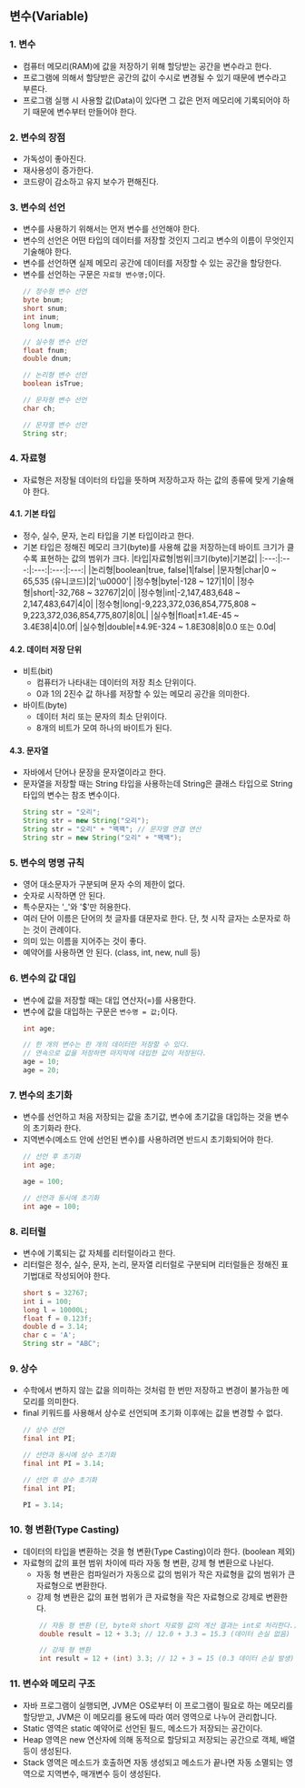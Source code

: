 ## 변수(Variable)

### 1. 변수
* 컴퓨터 메모리(RAM)에 값을 저장하기 위해 할당받는 공간을 변수라고 한다.
* 프로그램에 의해서 할당받은 공간의 값이 수시로 변경될 수 있기 때문에 변수라고 부른다.
* 프로그램 실행 시 사용할 값(Data)이 있다면 그 값은 먼저 메모리에 기록되어야 하기 때문에 변수부터 만들어야 한다.
### 2. 변수의 장점
* 가독성이 좋아진다.
* 재사용성이 증가한다.
* 코드량이 감소하고 유지 보수가 편해진다.
### 3. 변수의 선언
* 변수를 사용하기 위해서는 먼저 변수를 선언해야 한다.
* 변수의 선언은 어떤 타입의 데이터를 저장할 것인지 그리고 변수의 이름이 무엇인지 기술해야 한다.
* 변수를 선언하면 실제 메모리 공간에 데이터를 저장할 수 있는 공간을 할당한다.
* 변수를 선언하는 구문은 `자료형 변수명;`이다.
    ``` java
    // 정수형 변수 선언
    byte bnum;
    short snum;
    int inum;
    long lnum;

    // 실수형 변수 선언
    float fnum;
    double dnum;

    // 논리형 변수 선언
    boolean isTrue;

    // 문자형 변수 선언
    char ch;

    // 문자열 변수 선언
    String str;
    ```
### 4. 자료형
* 자료형은 저장될 데이터의 타입을 뜻하며 저장하고자 하는 값의 종류에 맞게 기술해야 한다.
#### 4.1. 기본 타입
* 정수, 실수, 문자, 논리 타입을 기본 타입이라고 한다.
* 기본 타입은 정해진 메모리 크기(byte)를 사용해 값을 저장하는데 바이트 크기가 클수록 표현하는 값의 범위가 크다.
    |타입|자료형|범위|크기(byte)|기본값|
    |:---:|:---:|:---:|:---:|:---:|
    |논리형|boolean|true, false|1|false|
    |문자형|char|0 ~ 65,535 (유니코드)|2|'\u0000'|
    |정수형|byte|-128 ~ 127|1|0|
    |정수형|short|-32,768 ~ 32767|2|0|
    |정수형|int|-2,147,483,648 ~ 2,147,483,647|4|0|
    |정수형|long|-9,223,372,036,854,775,808 ~ 9,223,372,036,854,775,807|8|0L|
    |실수형|float|±1.4E-45 ~ 3.4E38|4|0.0f|
    |실수형|double|±4.9E-324 ~ 1.8E308|8|0.0 또는 0.0d|
#### 4.2. 데이터 저장 단위
* 비트(bit)
  * 컴퓨터가 나타내는 데이터의 저장 최소 단위이다.
  * 0과 1의 2진수 값 하나를 저장할 수 있는 메모리 공간을 의미한다.
* 바이트(byte)
  * 데이터 처리 또는 문자의 최소 단위이다.
  * 8개의 비트가 모여 하나의 바이트가 된다.
#### 4.3. 문자열
* 자바에서 단어나 문장을 문자열이라고 한다.
* 문자열을 저장할 때는 String 타입을 사용하는데 String은 클래스 타입으로 String 타입의 변수는 참조 변수이다.
    ``` java
    String str = "오리";
    String str = new String("오리");
    String str = "오리" + "꽥꽥"; // 문자열 연결 연산
    String str = new String("오리" + "꽥꽥");
    ```
### 5. 변수의 명명 규칙
* 영어 대소문자가 구분되며 문자 수의 제한이 없다.
* 숫자로 시작하면 안 된다.
* 특수문자는 '_'와 '$'만 허용한다.
* 여러 단어 이름은 단어의 첫 글자를 대문자로 한다. 단, 첫 시작 글자는 소문자로 하는 것이 관례이다.
* 의미 있는 이름을 지어주는 것이 좋다.
* 예약어를 사용하면 안 된다. (class, int, new, null 등)
### 6. 변수의 값 대입
* 변수에 값을 저장할 때는 대입 연산자(=)를 사용한다.
* 변수에 값을 대입하는 구문은 `변수명 = 값;`이다.
    ``` java
    int age;

    // 한 개의 변수는 한 개의 데이터만 저장할 수 있다. 
    // 연속으로 값을 저장하면 마지막에 대입한 값이 저장된다.
    age = 10;
    age = 20; 
    ```
### 7. 변수의 초기화
* 변수를 선언하고 처음 저장되는 값을 초기값, 변수에 초기값을 대입하는 것을 변수의 초기화라 한다.
* 지역변수(메소드 안에 선언된 변수)를 사용하려면 반드시 초기화되어야 한다.
    ``` java
    // 선언 후 초기화
    int age;

    age = 100;

    // 선언과 동시에 초기화
    int age = 100;
    ```
### 8. 리터럴
* 변수에 기록되는 값 자체를 리터럴이라고 한다.
* 리터럴은 정수, 실수, 문자, 논리, 문자열 리터럴로 구분되며 리터럴들은 정해진 표기법대로 작성되어야 한다.
    ``` java
    short s = 32767; 
    int i = 100; 
    long l = 10000L;
    float f = 0.123f;
    double d = 3.14;
    char c = 'A';
    String str = "ABC";
    ```
### 9. 상수
* 수학에서 변하지 않는 값을 의미하는 것처럼 한 번만 저장하고 변경이 불가능한 메모리를 의미한다.
* final 키워드를 사용해서 상수로 선언되며 초기화 이후에는 값을 변경할 수 없다.
    ``` java
    // 상수 선언
    final int PI;

    // 선언과 동시에 상수 초기화
    final int PI = 3.14;

    // 선언 후 상수 초기화
    final int PI;

    PI = 3.14;
    ```
### 10. 형 변환(Type Casting)
* 데이터의 타입을 변환하는 것을 형 변환(Type Casting)이라 한다. (boolean 제외)
* 자료형의 값의 표현 범위 차이에 따라 자동 형 변환, 강제 형 변환으로 나뉜다.
  * 자동 형 변환은 컴파일러가 자동으로 값의 범위가 작은 자료형을 값의 범위가 큰 자료형으로 변환한다. 
  * 강제 형 변환은 값의 표현 범위가 큰 자료형을 작은 자료형으로 강제로 변환한다.
  ``` java
      // 자동 형 변환 (단, byte와 short 자료형 값의 계산 결과는 int로 처리한다.)
      double result = 12 + 3.3; // 12.0 + 3.3 = 15.3 (데이터 손실 없음)

      // 강제 형 변환
      int result = 12 + (int) 3.3; // 12 + 3 = 15 (0.3 데이터 손실 발생)
  ```
### 11. 변수와 메모리 구조
* 자바 프로그램이 실행되면, JVM은 OS로부터 이 프로그램이 필요로 하는 메모리를 할당받고, JVM은 이 메모리를 용도에 따라 여러 영역으로 나누어 관리합니다.
* Static 영역은 static 예약어로 선언된 필드, 메소드가 저장되는 공간이다.
* Heap 영역은 new 연산자에 의해 동적으로 할당되고 저장되는 공간으로 객체, 배열 등이 생성된다.
* Stack 영역은 메소드가 호출하면 자동 생성되고 메소드가 끝나면 자동 소멸되는 영역으로 지역변수, 매개변수 등이 생성된다.
